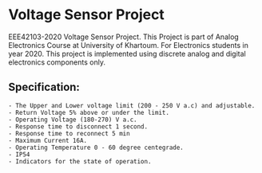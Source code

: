 # Voltage Sensor Project
EEE42103-2020 Voltage Sensor Project. This Project is part of Analog Electronics Course at University of Khartoum. For Electronics students in year 2020. This project is implemented using discrete analog and digital electronics components only.
## Specification:
    - The Upper and Lower voltage limit (200 - 250 V a.c) and adjustable.
    - Return Voltage 5% above or under the limit.
    - Operating Voltage (180-270) V a.c.
    - Response time to disconnect 1 second.
    - Response time to reconnect 5 min
    - Maximum Current 16A. 
    - Operating Temperature 0 - 60 degree centegrade. 
    - IP54
    - Indicators for the state of operation.
